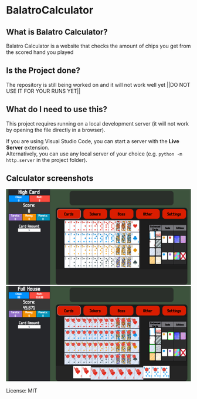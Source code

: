 # BalatroCalculator

## What is Balatro Calculator?
Balatro Calculator is a website that checks the amount of chips you get from the scored hand you played

## Is the Project done?
The repository is still being worked on and it will not work well yet ||DO NOT USE IT FOR YOUR RUNS YET||

## What do I need to use this?
This project requires running on a local development server (it will not work by opening the file directly in a browser).  

If you are using Visual Studio Code, you can start a server with the **Live Server** extension.  
Alternatively, you can use any local server of your choice (e.g. `python -m http.server` in the project folder).

## Calculator screenshots
![Screenshot](./images/other/Screenshots/baseMenu.png)
![Screenshot](./images/other/Screenshots/baseMenuWithCards.png)

License: MIT